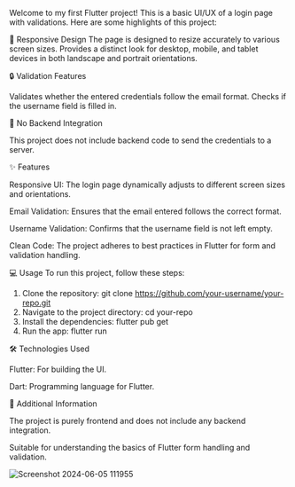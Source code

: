 Welcome to my first Flutter project! This is a basic UI/UX of a login page with validations. Here are some highlights of this project:

📱 Responsive Design
The page is designed to resize accurately to various screen sizes.
Provides a distinct look for desktop, mobile, and tablet devices in both landscape and portrait orientations.

🔒 Validation Features

Validates whether the entered credentials follow the email format.
Checks if the username field is filled in.

🚫 No Backend Integration

This project does not include backend code to send the credentials to a server.

✨ Features

Responsive UI: The login page dynamically adjusts to different screen sizes and orientations.

Email Validation: Ensures that the email entered follows the correct format.

Username Validation: Confirms that the username field is not left empty.

Clean Code: The project adheres to best practices in Flutter for form and validation handling.

💻 Usage
To run this project, follow these steps:

1. Clone the repository: git clone https://github.com/your-username/your-repo.git
2. Navigate to the project directory: cd your-repo
3. Install the dependencies: flutter pub get
4. Run the app: flutter run

🛠️ Technologies Used

Flutter: For building the UI.

Dart: Programming language for Flutter.

📝 Additional Information

The project is purely frontend and does not include any backend integration.

Suitable for understanding the basics of Flutter form handling and validation.

![Screenshot 2024-06-05 111955](https://github.com/KARTHIKEYA46290/login-page-basic/assets/171713398/482d5443-e22d-474f-8fed-c7ade147038b)

